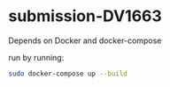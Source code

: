 # submission-DV1663

Depends on Docker and docker-compose

run by running:
```bash
sudo docker-compose up --build
```
